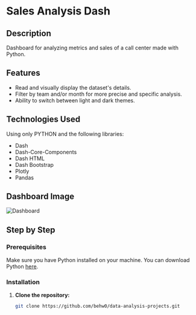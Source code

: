 # Sales Analysis Dash

## Description

Dashboard for analyzing metrics and sales of a call center made with Python.

## Features

- Read and visually display the dataset's details.
- Filter by team and/or month for more precise and specific analysis.
- Ability to switch between light and dark themes.

## Technologies Used

Using only PYTHON and the following libraries:

- Dash
- Dash-Core-Components
- Dash HTML
- Dash Bootstrap
- Plotly
- Pandas

## Dashboard Image

![Dashboard](https://user-images.githubusercontent.com/103602522/175695715-76b513e9-cd4d-4927-9681-a815555d88cf.jpg)

## Step by Step

### Prerequisites

Make sure you have Python installed on your machine. You can download Python [here](https://www.python.org/downloads/).

### Installation

1. **Clone the repository:**
   ```bash
   git clone https://github.com/behw0/data-analysis-projects.git
